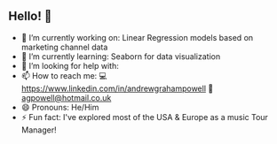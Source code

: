 ## Hello! 👋


- 🔭 I’m currently working on: Linear Regression models based on marketing channel data
- 🌱 I’m currently learning: Seaborn for data visualization 
- 🤔 I’m looking for help with: 
- 📫 How to reach me: 💻 https://www.linkedin.com/in/andrewgrahampowell 📧 agpowell@hotmail.co.uk 
- 😄 Pronouns: He/Him
- ⚡ Fun fact: I've explored most of the USA & Europe as a music Tour Manager!
